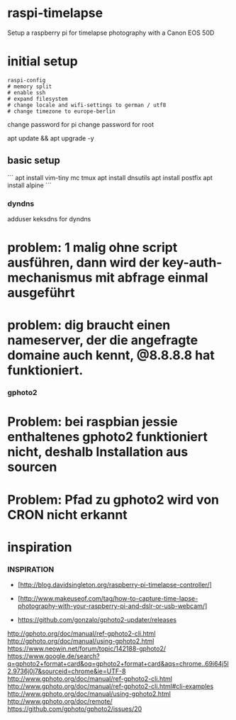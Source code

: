 # raspi-timelapse
Setup a raspberry pi for timelapse photography with a Canon EOS 50D

# initial setup

```
raspi-config
# memory split
# enable ssh
# expand filesystem
# change locale and wifi-settings to german / utf8
# change timezone to europe-berlin
```

change password for pi
change password for root

apt update && apt upgrade -y

## basic setup
´´´
apt install vim-tiny mc tmux
apt install dnsutils
apt install postfix
apt install alpine
´´´

### dyndns
adduser keksdns for dyndns

# problem: 1 malig ohne script ausführen, dann wird der key-auth-mechanismus mit abfrage einmal ausgeführt
# problem: dig braucht einen nameserver, der die angefragte domaine auch kennt, @8.8.8.8 hat funktioniert.


### gphoto2
# Problem: bei raspbian jessie enthaltenes gphoto2 funktioniert nicht, deshalb Installation aus sourcen 
# Problem: Pfad zu gphoto2 wird von CRON nicht erkannt

# inspiration


### INSPIRATION ###
* [http://blog.davidsingleton.org/raspberry-pi-timelapse-controller/]
* [http://www.makeuseof.com/tag/how-to-capture-time-lapse-photography-with-your-raspberry-pi-and-dslr-or-usb-webcam/]


* https://github.com/gonzalo/gphoto2-updater/releases

http://gphoto.org/doc/manual/ref-gphoto2-cli.html
http://gphoto.org/doc/manual/using-gphoto2.html
https://www.neowin.net/forum/topic/142188-gphoto2/
https://www.google.de/search?q=gphoto2+format+card&oq=gphoto2+format+card&aqs=chrome..69i64j5l2.9736j0j7&sourceid=chrome&ie=UTF-8
http://www.gphoto.org/doc/manual/ref-gphoto2-cli.html
http://www.gphoto.org/doc/manual/ref-gphoto2-cli.html#cli-examples
http://www.gphoto.org/doc/manual/using-gphoto2.html
http://www.gphoto.org/doc/remote/
https://github.com/gphoto/gphoto2/issues/20
